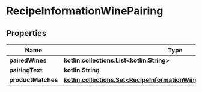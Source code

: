 
# RecipeInformationWinePairing

## Properties
| Name | Type | Description | Notes |
| ------------ | ------------- | ------------- | ------------- |
| **pairedWines** | **kotlin.collections.List&lt;kotlin.String&gt;** |  |  [optional] |
| **pairingText** | **kotlin.String** |  |  [optional] |
| **productMatches** | [**kotlin.collections.Set&lt;RecipeInformationWinePairingProductMatchesInner&gt;**](RecipeInformationWinePairingProductMatchesInner.md) |  |  [optional] |



